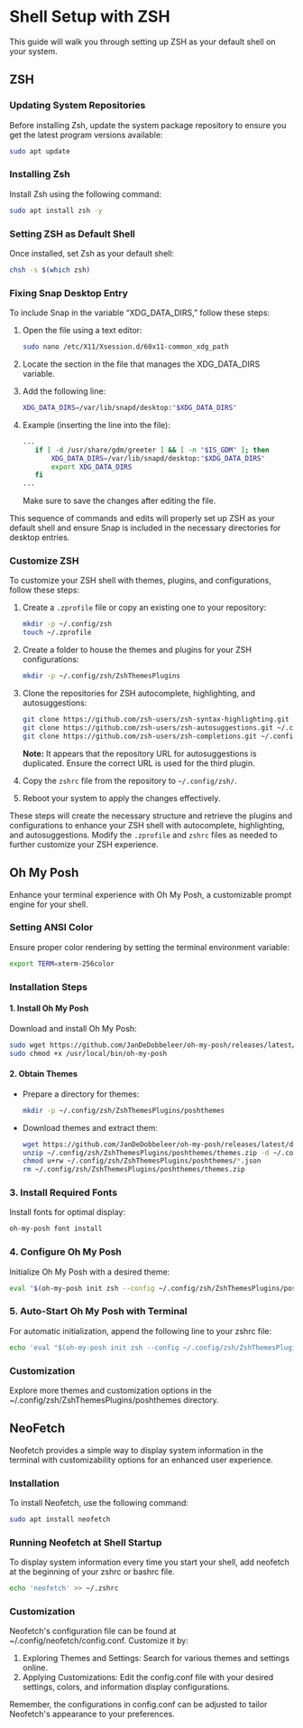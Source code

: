 # Shell Setup with ZSH

This guide will walk you through setting up ZSH as your default shell on your system.

## ZSH

### Updating System Repositories

Before installing Zsh, update the system package repository to ensure you get the latest program versions available:

```bash
sudo apt update
```

###  Installing Zsh

Install Zsh using the following command:

```bash
sudo apt install zsh -y
```

### Setting ZSH as Default Shell

Once installed, set Zsh as your default shell:

```bash
chsh -s $(which zsh)
```

### Fixing Snap Desktop Entry

To include Snap in the variable “XDG_DATA_DIRS,” follow these steps:

1. Open the file using a text editor:
   ```bash
   sudo nano /etc/X11/Xsession.d/60x11-common_xdg_path
   ```
2. Locate the section in the file that manages the XDG_DATA_DIRS variable.
3. Add the following line:
   ```bash
   XDG_DATA_DIRS=/var/lib/snapd/desktop:"$XDG_DATA_DIRS"
   ```
4. Example (inserting the line into the file):
   ```bash
   ...
      if [ -d /usr/share/gdm/greeter ] && [ -n "$IS_GDM" ]; then
          XDG_DATA_DIRS=/var/lib/snapd/desktop:"$XDG_DATA_DIRS"
          export XDG_DATA_DIRS
      fi
   ...
   ```

   Make sure to save the changes after editing the file.

This sequence of commands and edits will properly set up ZSH as your default shell and ensure Snap is included in the necessary directories for desktop entries.

### Customize ZSH

To customize your ZSH shell with themes, plugins, and configurations, follow these steps:

1. Create a `.zprofile` file or copy an existing one to your repository:

    ```bash
    mkdir -p ~/.config/zsh
    touch ~/.zprofile
    ```

2. Create a folder to house the themes and plugins for your ZSH configurations:

    ```bash
    mkdir -p ~/.config/zsh/ZshThemesPlugins
    ```

3. Clone the repositories for ZSH autocomplete, highlighting, and autosuggestions:

    ```bash
    git clone https://github.com/zsh-users/zsh-syntax-highlighting.git ~/.config/zsh/ZshThemesPlugins
    git clone https://github.com/zsh-users/zsh-autosuggestions.git ~/.config/zsh/ZshThemesPlugins
    git clone https://github.com/zsh-users/zsh-completions.git ~/.config/zsh/ZshThemesPlugins
    ```

    **Note:** It appears that the repository URL for autosuggestions is duplicated. Ensure the correct URL is used for the third plugin.

4. Copy the `zshrc` file from the repository to `~/.config/zsh/`.

5. Reboot your system to apply the changes effectively.

These steps will create the necessary structure and retrieve the plugins and configurations to enhance your ZSH shell with autocomplete, highlighting, and autosuggestions. Modify the `.zprofile` and `zshrc` files as needed to further customize your ZSH experience.

## Oh My Posh

Enhance your terminal experience with Oh My Posh, a customizable prompt engine for your shell.

### Setting ANSI Color

Ensure proper color rendering by setting the terminal environment variable:

```bash
export TERM=xterm-256color
```
### Installation Steps

#### 1. Install Oh My Posh

Download and install Oh My Posh:

```bash
sudo wget https://github.com/JanDeDobbeleer/oh-my-posh/releases/latest/download/posh-linux-amd64 -O /usr/local/bin/oh-my-posh
sudo chmod +x /usr/local/bin/oh-my-posh
```

#### 2. Obtain Themes

- Prepare a directory for themes:
  ```bash
  mkdir -p ~/.config/zsh/ZshThemesPlugins/poshthemes
  ```
- Download themes and extract them:
  ```bash
  wget https://github.com/JanDeDobbeleer/oh-my-posh/releases/latest/download/themes.zip -O ~/.config/zsh/ZshThemesPlugins/poshthemes/themes.zip
  unzip ~/.config/zsh/ZshThemesPlugins/poshthemes/themes.zip -d ~/.config/zsh/ZshThemesPlugins/poshthemes
  chmod u+rw ~/.config/zsh/ZshThemesPlugins/poshthemes/*.json
  rm ~/.config/zsh/ZshThemesPlugins/poshthemes/themes.zip
  ```

### 3. Install Required Fonts

Install fonts for optimal display:

```bash
oh-my-posh font install
```

### 4. Configure Oh My Posh

Initialize Oh My Posh with a desired theme:

```bash
eval "$(oh-my-posh init zsh --config ~/.config/zsh/ZshThemesPlugins/poshthemes/atomic.omp.json)"
```

### 5. Auto-Start Oh My Posh with Terminal

For automatic initialization, append the following line to your zshrc file:

```bash
echo 'eval "$(oh-my-posh init zsh --config ~/.config/zsh/ZshThemesPlugins/poshthemes/atomic.omp.json)"' >> ~/.config/zsh/.zshrc
```

### Customization
Explore more themes and customization options in the ~/.config/zsh/ZshThemesPlugins/poshthemes directory.

## NeoFetch
Neofetch provides a simple way to display system information in the terminal with customizability options for an enhanced user experience.

### Installation

To install Neofetch, use the following command:

```bash
sudo apt install neofetch
```

### Running Neofetch at Shell Startup

To display system information every time you start your shell, add neofetch at the beginning of your zshrc or bashrc file.

```bash
echo 'neofetch' >> ~/.zshrc
```

### Customization

Neofetch's configuration file can be found at ~/.config/neofetch/config.conf. Customize it by:

1. Exploring Themes and Settings: Search for various themes and settings online.
2. Applying Customizations: Edit the config.conf file with your desired settings, colors, and information display configurations.

Remember, the configurations in config.conf can be adjusted to tailor Neofetch's appearance to your preferences.
